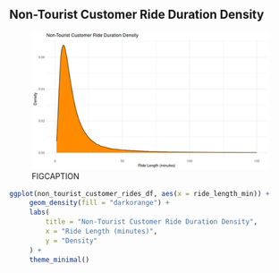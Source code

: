 ## Non-Tourist Customer Ride Duration Density

<figure class="float-right">
  <a href="../images/Non-Tourist_Customer_Ride_Duration_Density.png" target="_blank" title="Select image to open full sized chart">
  <img src="../images/thumbnails/Non-Tourist_Customer_Ride_Duration_Density.png" alt="ALT_TEXT">
  </a>
  <figcaption>
  FIGCAPTION
  </figcaption>
</figure>




```R
ggplot(non_tourist_customer_rides_df, aes(x = ride_length_min)) +
     geom_density(fill = "darkorange") +
     labs(
         title = "Non-Tourist Customer Ride Duration Density",
         x = "Ride Length (minutes)",
         y = "Density"
     ) +
     theme_minimal()
```
<br style="clear: both;"></br>

